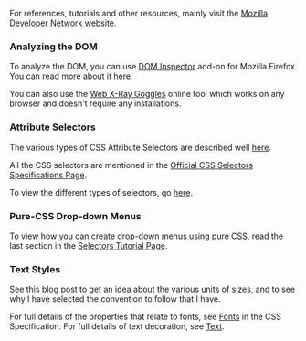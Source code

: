 For references, tutorials and other resources, mainly visit the [Mozilla Developer Network website](https://developer.mozilla.org/).

### Analyzing the DOM

To analyze the DOM, you can use [DOM Inspector](https://addons.mozilla.org/en-US/firefox/addon/6622/) add-on for Mozilla Firefox. You can read more about it [here](https://developer.mozilla.org/en/DOM_Inspector).

You can also use the [Web X-Ray Goggles](https://goggles.webmaker.org/) online tool which works on any browser and doesn't require any installations.

### Attribute Selectors

The various types of CSS Attribute Selectors are described well [here](https://developer.mozilla.org/en-US/docs/Web/CSS/Attribute_selectors).

All the CSS selectors are mentioned in the [Official CSS Selectors Specifications Page](https://www.w3.org/TR/selectors/#selectors).

To view the different types of selectors, go [here](https://developer.mozilla.org/en-US/docs/Web/CSS/Reference#Selectors).

### Pure-CSS Drop-down Menus

To view how you can create drop-down menus using pure CSS, read the last section in the [Selectors Tutorial Page](https://developer.mozilla.org/en-US/docs/Web/Guide/CSS/Getting_Started/Selectors).

### Text Styles

See [this blog post](http://kyleschaeffer.com/development/css-font-size-em-vs-px-vs-pt-vs/) to get an idea about the various units of sizes, and to see why I have selected the convention to follow that I have.

For full details of the properties that relate to fonts, see [Fonts](http://www.w3.org/TR/CSS21/fonts.html) in the CSS Specification. For full details of text decoration, see [Text](http://www.w3.org/TR/CSS21/text.html).
